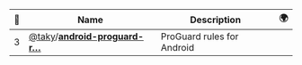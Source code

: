 |:star2: | Name | Description | 🌍|
|---|---|---|---|
|3|[@taky](https://github.com/taky)/[**android-proguard-r…**](https://github.com/taky/android-proguard-rules)|ProGuard rules for Android||

